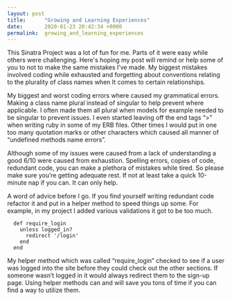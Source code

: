 ```yaml
---
layout: post
title:      "Growing and Learning Experiences"
date:       2020-01-23 20:42:34 +0000
permalink:  growing_and_learning_experiences
---
```



This Sinatra Project was a lot of fun for me. Parts of it were easy while others were challenging.  Here's hoping my post will remind or help some of you to not to make the same mistakes I’ve made. My biggest mistakes involved coding while exhausted and forgetting about conventions relating to the plurality of class names when It comes to certain relationships. 

My biggest and worst coding errors where caused my grammatical errors. Making a class name plural instead of singular to help prevent where applicable. I often made them all plural when models for example needed to be singular to prevent issues. I even started leaving off the end tags “>” when writing ruby in some of my ERB files. Other times I would put in one too many quotation marks or other characters which caused all manner of “undefined methods name errors”.

Although some of my issues were caused from a lack of understanding a good 6/10 were caused from exhaustion. Spelling errors, copies of code, redundant code, you can make a plethora of mistakes while tired. So please make sure you’re getting adequate rest. If not at least take a quick 10-minute nap if you can. It can only help.

A word of advice before I go. If you find yourself writing redundant code refactor it and put in a helper method to speed things up some. For example, in my project I added various validations it got to be too much. 

```
  def require_login
    unless logged_in?
      redirect '/login'
    end
  end
```

My helper method which was called “require_login” checked to see if a user was logged into the site before they could check out the other sections. If someone wasn’t logged in it would always redirect them to the sign-up page. Using helper methods can and will save you tons of time if you can find a way to utilize them.


